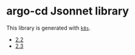 # argo-cd Jsonnet library

This library is generated with [`k8s`](https://github.com/jsonnet-libs/k8s).

- [2.2](2.2/README.md)
- [2.3](2.3/README.md)
